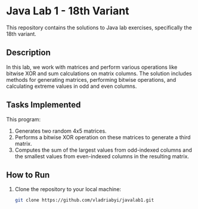 # Java Lab 1 - 18th Variant

This repository contains the solutions to Java lab exercises, specifically the 18th variant.

## Description

In this lab, we work with matrices and perform various operations like bitwise XOR and sum calculations on matrix columns. The solution includes methods for generating matrices, performing bitwise operations, and calculating extreme values in odd and even columns.

## Tasks Implemented

This program:
1. Generates two random 4x5 matrices.
2. Performs a bitwise XOR operation on these matrices to generate a third matrix.
3. Computes the sum of the largest values from odd-indexed columns and the smallest values from even-indexed columns in the resulting matrix.

## How to Run

1. Clone the repository to your local machine:
   ```bash
   git clone https://github.com/vladriabyi/javalab1.git

